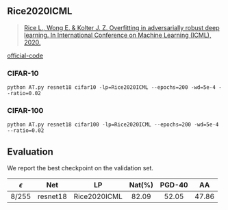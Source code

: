 


## Rice2020ICML


> [Rice L., Wong E. \& Kolter J. Z. Overfitting in adversarially robust deep learning. In International Conference on Machine Learning (ICML), 2020.](http://arxiv.org/abs/2002.11569)

[official-code](https://github.com/locuslab/robust_overfitting)



### CIFAR-10

    python AT.py resnet18 cifar10 -lp=Rice2020ICML --epochs=200 -wd=5e-4 --ratio=0.02

### CIFAR-100


    python AT.py resnet18 cifar100 -lp=Rice2020ICML --epochs=200 -wd=5e-4 --ratio=0.02



## Evaluation



We report the best checkpoint on the validation set.



| $\epsilon$ |   Net    |      LP      | Nat(%) | PGD-40 |  AA   |
| :--------: | :------: | :----------: | :----: | :----: | :---: |
|   8/255    | resnet18 | Rice2020ICML | 82.09  | 52.05  | 47.86 |

